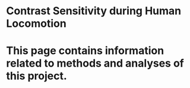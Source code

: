 # Contrast Sensitivity during Human Locomotion

# This page contains information related to methods and analyses of this project.
